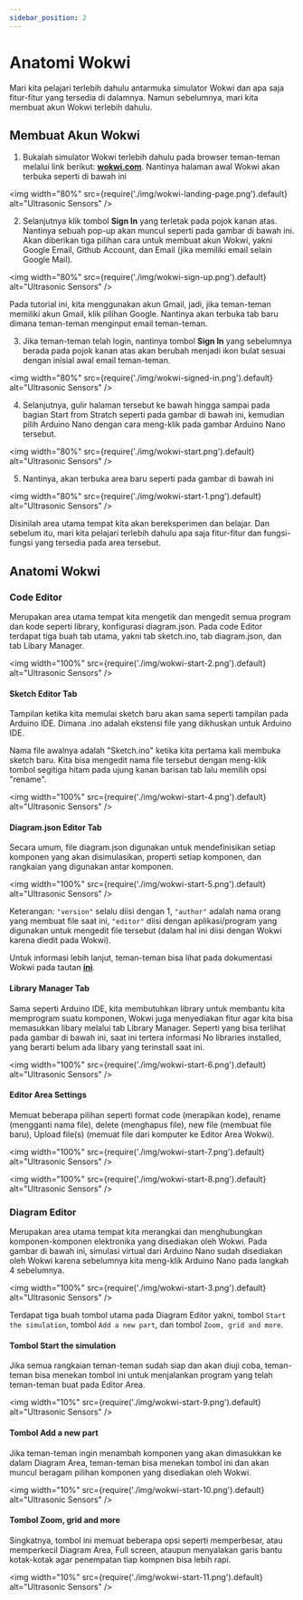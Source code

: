 ```yaml
---
sidebar_position: 2
---
```


# Anatomi Wokwi

Mari kita pelajari terlebih dahulu antarmuka simulator Wokwi dan apa saja fitur-fitur yang tersedia di dalamnya. Namun sebelumnya, mari kita membuat akun Wokwi terlebih dahulu.

## Membuat Akun Wokwi

1. Bukalah simulator Wokwi terlebih dahulu pada browser teman-teman melalui link berikut: <a target="_blank" rel="noopener noreferrer" href="https://wokwi.com">**wokwi.com**</a>. Nantinya halaman awal Wokwi akan terbuka seperti di bawah ini

<p align="center" width="100%">

<img
width="80%"
src={require('./img/wokwi-landing-page.png').default}
alt="Ultrasonic Sensors"
/>

</p>

2. Selanjutnya klik tombol **Sign In** yang terletak pada pojok kanan atas. Nantinya sebuah pop-up akan muncul seperti pada gambar di bawah ini. Akan diberikan tiga pilihan cara untuk membuat akun Wokwi, yakni Google Email, Github Account, dan Email (jika memiliki email selain Google Mail).

<p align="center" width="100%">

<img
width="80%"
src={require('./img/wokwi-sign-up.png').default}
alt="Ultrasonic Sensors"
/>

</p>

Pada tutorial ini, kita menggunakan akun Gmail, jadi, jika teman-teman memiliki akun Gmail, klik pilihan Google. Nantinya akan terbuka tab baru dimana teman-teman menginput email teman-teman.

3. Jika teman-teman telah login, nantinya tombol **Sign In** yang sebelumnya berada pada pojok kanan atas akan berubah menjadi ikon bulat sesuai dengan inisial awal email teman-teman.

<p align="center" width="100%">

<img
width="80%"
src={require('./img/wokwi-signed-in.png').default}
alt="Ultrasonic Sensors"
/>

</p>

4. Selanjutnya, gulir halaman tersebut ke bawah hingga sampai pada bagian Start from Stratch seperti pada gambar di bawah ini, kemudian pilih Arduino Nano dengan cara meng-klik pada gambar Arduino Nano tersebut.

<p align="center" width="100%">

<img
width="80%"
src={require('./img/wokwi-start.png').default}
alt="Ultrasonic Sensors"
/>

</p>

5. Nantinya, akan terbuka area baru seperti pada gambar di bawah ini

<p align="center" width="100%">

<img
width="80%"
src={require('./img/wokwi-start-1.png').default}
alt="Ultrasonic Sensors"
/>

</p>

Disinilah area utama tempat kita akan bereksperimen dan belajar. Dan sebelum itu, mari kita pelajari terlebih dahulu apa saja fitur-fitur dan fungsi-fungsi yang tersedia pada area tersebut.

## Anatomi Wokwi

### Code Editor

Merupakan area utama tempat kita mengetik dan mengedit semua program dan kode seperti library, konfigurasi diagram.json.
Pada code Editor terdapat tiga buah tab utama, yakni tab sketch.ino, tab diagram.json, dan tab Libary Manager.

<p align="center" width="100%">

<img
width="100%"
src={require('./img/wokwi-start-2.png').default}
alt="Ultrasonic Sensors"
/>

</p>

#### Sketch Editor Tab

Tampilan ketika kita memulai sketch baru akan sama seperti tampilan pada Arduino IDE. Dimana .ino adalah ekstensi file yang dikhuskan untuk Arduino IDE.

Nama file awalnya adalah "Sketch.ino" ketika kita pertama kali membuka sketch baru. Kita bisa mengedit nama file tersebut dengan meng-klik tombol segitiga hitam pada ujung kanan barisan tab lalu memilih opsi "rename".

<p align="center" width="100%">

<img
width="100%"
src={require('./img/wokwi-start-4.png').default}
alt="Ultrasonic Sensors"
/>

</p>

#### Diagram.json Editor Tab

Secara umum, file diagram.json digunakan untuk mendefinisikan setiap komponen yang akan disimulasikan, properti setiap komponen, dan rangkaian yang digunakan antar komponen.

<p align="center" width="100%">

<img
width="100%"
src={require('./img/wokwi-start-5.png').default}
alt="Ultrasonic Sensors"
/>

</p>

Keterangan:
`"version"` selalu diisi dengan 1, `"author"` adalah nama orang yang membuat file saat ini, `"editor"` diisi dengan aplikasi/program yang digunakan untuk mengedit file tersebut (dalam hal ini diisi dengan Wokwi karena diedit pada Wokwi).

Untuk informasi lebih lanjut, teman-teman bisa lihat pada dokumentasi Wokwi pada tautan <a target="_blank" rel="noopener noreferrer" href="https://docs.wokwi.com/diagram-format">**ini**</a>.

#### Library Manager Tab

Sama seperti Arduino IDE, kita membutuhkan library untuk membantu kita memprogram suatu komponen, Wokwi juga menyediakan fitur agar kita bisa memasukkan libary melalui tab Library Manager. Seperti yang bisa terlihat pada gambar di bawah ini, saat ini tertera informasi No libraries installed, yang berarti belum ada libary yang terinstall saat ini.

<p align="center" width="100%">

<img
width="100%"
src={require('./img/wokwi-start-6.png').default}
alt="Ultrasonic Sensors"
/>

</p>

#### Editor Area Settings

Memuat beberapa pilihan seperti format code (merapikan kode), rename (mengganti nama file), delete (menghapus file), new file (membuat file baru), Upload file(s) (memuat file dari komputer ke Editor Area Wokwi).

<p align="center" width="100%">

<img
width="100%"
src={require('./img/wokwi-start-7.png').default}
alt="Ultrasonic Sensors"
/>

</p>

<p align="center" width="100%">

<img
width="100%"
src={require('./img/wokwi-start-8.png').default}
alt="Ultrasonic Sensors"
/>

</p>

### Diagram Editor

Merupakan area utama tempat kita merangkai dan menghubungkan komponen-komponen elektronika yang disediakan oleh Wokwi. Pada gambar di bawah ini, simulasi virtual dari Arduino Nano sudah disediakan oleh Wokwi karena sebelumnya kita meng-klik Arduino Nano pada langkah 4 sebelumnya.

<p align="center" width="100%">

<img
width="100%"
src={require('./img/wokwi-start-3.png').default}
alt="Ultrasonic Sensors"
/>

</p>

Terdapat tiga buah tombol utama pada Diagram Editor yakni, tombol `Start the simulation`, tombol `Add a new part`, dan tombol `Zoom, grid and more`.

#### Tombol **Start the simulation**

Jika semua rangkaian teman-teman sudah siap dan akan diuji coba, teman-teman bisa menekan tombol ini untuk menjalankan program yang telah teman-teman buat pada Editor Area.

<p align="center" width="100%">

<img
width="10%"
src={require('./img/wokwi-start-9.png').default}
alt="Ultrasonic Sensors"
/>

</p>

#### Tombol **Add a new part**

Jika teman-teman ingin menambah komponen yang akan dimasukkan ke dalam Diagram Area, teman-teman bisa menekan tombol ini dan akan muncul beragam pilihan komponen yang disediakan oleh Wokwi.

<p align="center" width="100%">

<img
width="10%"
src={require('./img/wokwi-start-10.png').default}
alt="Ultrasonic Sensors"
/>

</p>

#### Tombol **Zoom, grid and more**

Singkatnya, tombol ini memuat beberapa opsi seperti memperbesar, atau memperkecil Diagram Area, Full screen, ataupun menyalakan garis bantu kotak-kotak agar penempatan tiap kompnen bisa lebih rapi.

<p align="center" width="100%">

<img
width="10%"
src={require('./img/wokwi-start-11.png').default}
alt="Ultrasonic Sensors"
/>

</p>
